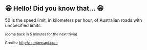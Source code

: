 ## 😄 Hello! Did you know that... 😄
50 is the speed limit, in kilometers per hour, of Australian roads with unspecified limits.

<sup>(come back in 5 minutes for the next trivia)</sup>


<sup>Credits: http://numbersapi.com</sup>
